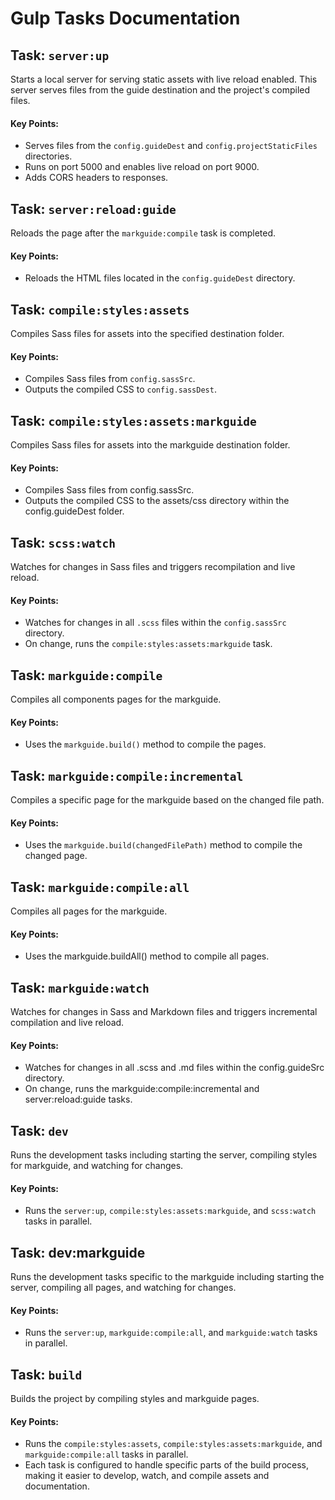 # Gulp Tasks Documentation

## Task: `server:up`

Starts a local server for serving static assets with live reload enabled. This server serves files from the guide destination and the project's compiled files.

#### Key Points:

- Serves files from the `config.guideDest` and `config.projectStaticFiles` directories.
- Runs on port 5000 and enables live reload on port 9000.
- Adds CORS headers to responses.

## Task: `server:reload:guide`

Reloads the page after the `markguide:compile` task is completed.

#### Key Points:

- Reloads the HTML files located in the `config.guideDest` directory.

## Task: `compile:styles:assets`

Compiles Sass files for assets into the specified destination folder.

#### Key Points:

- Compiles Sass files from `config.sassSrc`.
- Outputs the compiled CSS to `config.sassDest`.

## Task: `compile:styles:assets:markguide`

Compiles Sass files for assets into the markguide destination folder.

#### Key Points:

- Compiles Sass files from config.sassSrc.
- Outputs the compiled CSS to the assets/css directory within the config.guideDest folder.

## Task: `scss:watch`

Watches for changes in Sass files and triggers recompilation and live reload.

#### Key Points:

- Watches for changes in all `.scss` files within the `config.sassSrc` directory.
- On change, runs the `compile:styles:assets:markguide` task.


## Task: `markguide:compile`
Compiles all components pages for the markguide.

#### Key Points:

- Uses the `markguide.build()` method to compile the pages.

## Task: `markguide:compile:incremental`

Compiles a specific page for the markguide based on the changed file path.


#### Key Points:

- Uses the `markguide.build(changedFilePath)` method to compile the changed page.

## Task: `markguide:compile:all`

Compiles all pages for the markguide.

#### Key Points:

- Uses the markguide.buildAll() method to compile all pages.

## Task: `markguide:watch`

Watches for changes in Sass and Markdown files and triggers incremental compilation and live reload.

#### Key Points:

- Watches for changes in all .scss and .md files within the config.guideSrc directory.
- On change, runs the markguide:compile:incremental and server:reload:guide tasks.

## Task: `dev`

Runs the development tasks including starting the server, compiling styles for markguide, and watching for changes.

#### Key Points:

- Runs the `server:up`, `compile:styles:assets:markguide`, and `scss:watch` tasks in parallel.

## Task: dev:markguide

Runs the development tasks specific to the markguide including starting the server, compiling all pages, and watching for changes.

#### Key Points:

- Runs the `server:up`, `markguide:compile:all`, and `markguide:watch` tasks in parallel.

## Task: `build`

Builds the project by compiling styles and markguide pages.

#### Key Points:

- Runs the `compile:styles:assets`, `compile:styles:assets:markguide`, and `markguide:compile:all` tasks in parallel.
- Each task is configured to handle specific parts of the build process, making it easier to develop, watch, and compile assets and documentation.
